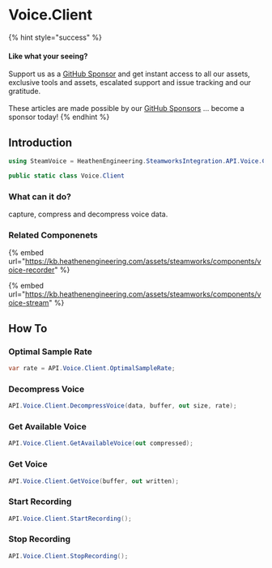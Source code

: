 # Voice.Client

{% hint style="success" %}
#### Like what your seeing?

Support us as a [GitHub Sponsor](../../../../become-a-sponsor/) and get instant access to all our assets, exclusive tools and assets, escalated support and issue tracking and our gratitude.\
\
These articles are made possible by our [GitHub Sponsors](../../../../become-a-sponsor/) ... become a sponsor today!
{% endhint %}

## &#x20;Introduction

```csharp
using SteamVoice = HeathenEngineering.SteamworksIntegration.API.Voice.Client;
```

```csharp
public static class Voice.Client
```

### What can it do?

capture, compress and decompress voice data.

### Related Componenets

{% embed url="https://kb.heathenengineering.com/assets/steamworks/components/voice-recorder" %}

{% embed url="https://kb.heathenengineering.com/assets/steamworks/components/voice-stream" %}

## How To

### Optimal Sample Rate

```csharp
var rate = API.Voice.Client.OptimalSampleRate;
```

### Decompress Voice

```csharp
API.Voice.Client.DecompressVoice(data, buffer, out size, rate);
```

### Get Available Voice

```csharp
API.Voice.Client.GetAvailableVoice(out compressed);
```

### Get Voice

```csharp
API.Voice.Client.GetVoice(buffer, out written);
```

### Start Recording

```csharp
API.Voice.Client.StartRecording();
```

### Stop Recording

```csharp
API.Voice.Client.StopRecording();
```
